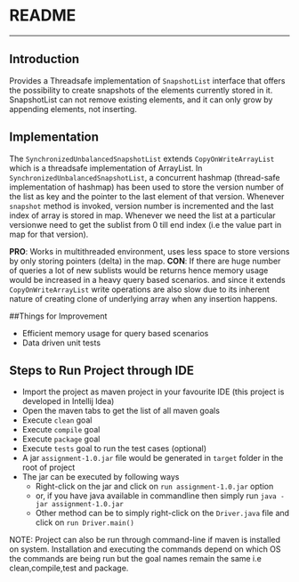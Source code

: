 # README
___
## Introduction
Provides a Threadsafe implementation of `SnapshotList` interface  that offers the possibility to create snapshots of the 
elements currently stored in it. 
SnapshotList can not remove existing elements, and it can only grow by appending elements,
not inserting.

## Implementation
The `SynchronizedUnbalancedSnapshotList` extends `CopyOnWriteArrayList` which is a threadsafe implementation of ArrayList.
In `SynchronizedUnbalancedSnapshotList`, a concurrent hashmap (thread-safe implementation of hashmap) has been used to store the
version number of the list as key and the pointer to the last element of that version.
Whenever `snapshot` method is invoked, version number is incremented and the last index of array is stored in map.
Whenever we need the list at a particular versionwe need to get the sublist from 0 till end index (i.e the value part in map for that version).

**PRO**: Works in multithreaded environment, uses less space to store versions by only storing pointers (delta) in the map.
**CON**: If there are huge number of queries a lot of  new sublists would be returns hence memory usage would be increased in a heavy query based scenarios.
 and since it extends `CopyOnWriteArrayList` write operations are also slow due to its inherent nature of creating clone of underlying array when any insertion happens.

##Things for Improvement
* Efficient memory usage for query based scenarios
* Data driven unit tests

## Steps to Run Project through IDE
* Import the project as maven project in your favourite IDE (this project is developed in Intellij Idea)
* Open the maven tabs to get the list of all maven goals
* Execute `clean` goal
* Execute `compile` goal
* Execute `package` goal
* Execute `tests` goal to run the test cases (optional)
* A jar `assignment-1.0.jar` file would be generated in `target` folder in the root of project
* The jar can be executed by following ways
  * Right-click on the jar and click on `run assignment-1.0.jar` option
  * or, if you have java available in commandline then simply run `java -jar assignment-1.0.jar`
  * Other method can be to simply right-click on the `Driver.java` file and click on `run Driver.main()`

NOTE: Project can also be run through command-line if maven is installed on system.
      Installation and executing the commands depend on which OS the commands are being run but the goal names remain the same i.e
      clean,compile,test and package.